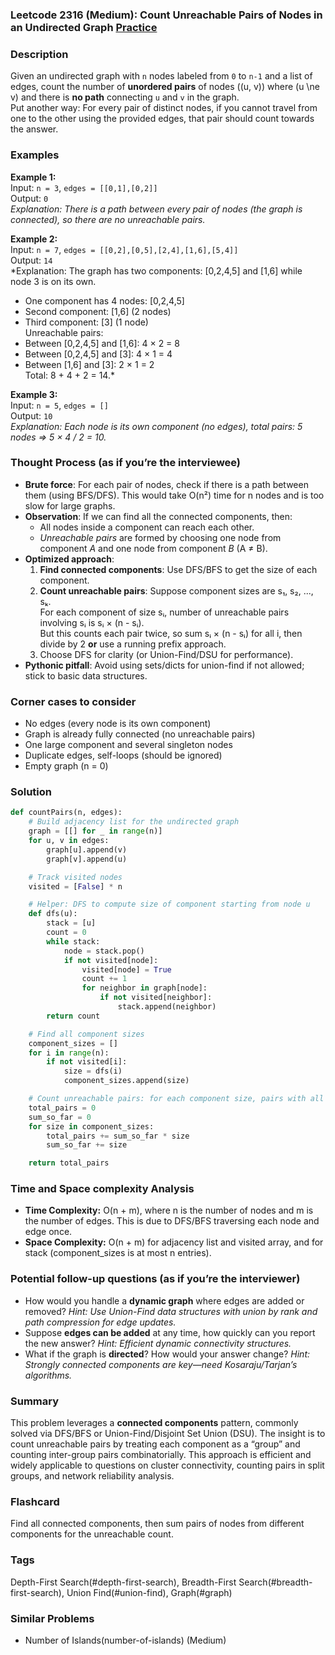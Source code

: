 ### Leetcode 2316 (Medium): Count Unreachable Pairs of Nodes in an Undirected Graph [Practice](https://leetcode.com/problems/count-unreachable-pairs-of-nodes-in-an-undirected-graph)

### Description  
Given an undirected graph with `n` nodes labeled from `0` to `n-1` and a list of edges, count the number of **unordered pairs** of nodes \((u, v)\) where \(u \ne v\) and there is **no path** connecting `u` and `v` in the graph.  
Put another way: For every pair of distinct nodes, if you cannot travel from one to the other using the provided edges, that pair should count towards the answer.

### Examples  

**Example 1:**  
Input: `n = 3`, `edges = [[0,1],[0,2]]`  
Output: `0`  
*Explanation: There is a path between every pair of nodes (the graph is connected), so there are no unreachable pairs.*

**Example 2:**  
Input: `n = 7`, `edges = [[0,2],[0,5],[2,4],[1,6],[5,4]]`  
Output: `14`  
*Explanation: The graph has two components: [0,2,4,5] and [1,6] while node 3 is on its own.  
 - One component has 4 nodes: [0,2,4,5]  
 - Second component: [1,6] (2 nodes)  
 - Third component: [3] (1 node)  
Unreachable pairs:  
- Between [0,2,4,5] and [1,6]: 4 × 2 = 8  
- Between [0,2,4,5] and [3]: 4 × 1 = 4  
- Between [1,6] and [3]: 2 × 1 = 2  
Total: 8 + 4 + 2 = 14.*

**Example 3:**  
Input: `n = 5`, `edges = []`  
Output: `10`  
*Explanation: Each node is its own component (no edges), total pairs: 5 nodes ⇒ 5 × 4 / 2 = 10.*

### Thought Process (as if you’re the interviewee)  
- **Brute force**: For each pair of nodes, check if there is a path between them (using BFS/DFS). This would take O(n²) time for n nodes and is too slow for large graphs.
- **Observation**: If we can find all the connected components, then:
    - All nodes inside a component can reach each other.
    - *Unreachable pairs* are formed by choosing one node from component *A* and one node from component *B* (A ≠ B).
- **Optimized approach**:
    1. **Find connected components**: Use DFS/BFS to get the size of each component.
    2. **Count unreachable pairs**: Suppose component sizes are s₁, s₂, ..., sₖ.  
        For each component of size sᵢ, number of unreachable pairs involving sᵢ is sᵢ × (n - sᵢ).  
        But this counts each pair twice, so sum sᵢ × (n - sᵢ) for all i, then divide by 2 **or** use a running prefix approach.
    3. Choose DFS for clarity (or Union-Find/DSU for performance).
- **Pythonic pitfall**: Avoid using sets/dicts for union-find if not allowed; stick to basic data structures.

### Corner cases to consider  
- No edges (every node is its own component)
- Graph is already fully connected (no unreachable pairs)
- One large component and several singleton nodes
- Duplicate edges, self-loops (should be ignored)
- Empty graph (n = 0)

### Solution

```python
def countPairs(n, edges):
    # Build adjacency list for the undirected graph
    graph = [[] for _ in range(n)]
    for u, v in edges:
        graph[u].append(v)
        graph[v].append(u)

    # Track visited nodes
    visited = [False] * n

    # Helper: DFS to compute size of component starting from node u
    def dfs(u):
        stack = [u]
        count = 0
        while stack:
            node = stack.pop()
            if not visited[node]:
                visited[node] = True
                count += 1
                for neighbor in graph[node]:
                    if not visited[neighbor]:
                        stack.append(neighbor)
        return count

    # Find all component sizes
    component_sizes = []
    for i in range(n):
        if not visited[i]:
            size = dfs(i)
            component_sizes.append(size)

    # Count unreachable pairs: for each component size, pairs with all the rest
    total_pairs = 0
    sum_so_far = 0
    for size in component_sizes:
        total_pairs += sum_so_far * size
        sum_so_far += size

    return total_pairs
```

### Time and Space complexity Analysis  

- **Time Complexity:** O(n + m), where n is the number of nodes and m is the number of edges. This is due to DFS/BFS traversing each node and edge once.
- **Space Complexity:** O(n + m) for adjacency list and visited array, and for stack (component_sizes is at most n entries).


### Potential follow-up questions (as if you’re the interviewer)  

- How would you handle a **dynamic graph** where edges are added or removed?
  *Hint: Use Union-Find data structures with union by rank and path compression for edge updates.*
- Suppose **edges can be added** at any time, how quickly can you report the new answer?
  *Hint: Efficient dynamic connectivity structures.*
- What if the graph is **directed**? How would your answer change?
  *Hint: Strongly connected components are key—need Kosaraju/Tarjan’s algorithms.*


### Summary
This problem leverages a **connected components** pattern, commonly solved via DFS/BFS or Union-Find/Disjoint Set Union (DSU). The insight is to count unreachable pairs by treating each component as a “group” and counting inter-group pairs combinatorially. This approach is efficient and widely applicable to questions on cluster connectivity, counting pairs in split groups, and network reliability analysis.


### Flashcard
Find all connected components, then sum pairs of nodes from different components for the unreachable count.

### Tags
Depth-First Search(#depth-first-search), Breadth-First Search(#breadth-first-search), Union Find(#union-find), Graph(#graph)

### Similar Problems
- Number of Islands(number-of-islands) (Medium)